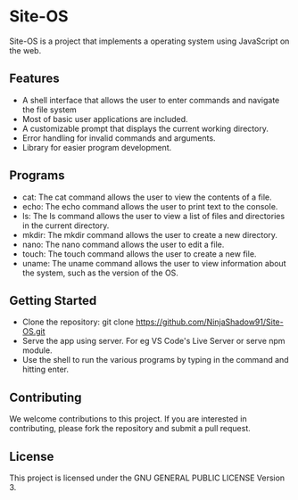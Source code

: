 # Site-OS

Site-OS is a project that implements a operating system using JavaScript on the web.

## Features

- A shell interface that allows the user to enter commands and navigate the file system
- Most of basic user applications are included.
- A customizable prompt that displays the current working directory.
- Error handling for invalid commands and arguments.
- Library for easier program development.

## Programs

- cat: The cat command allows the user to view the contents of a file.
- echo: The echo command allows the user to print text to the console.
- ls: The ls command allows the user to view a list of files and directories in the current directory.
- mkdir: The mkdir command allows the user to create a new directory.
- nano: The nano command allows the user to edit a file.
- touch: The touch command allows the user to create a new file.
- uname: The uname command allows the user to view information about the system, such as the version of the OS.

## Getting Started

- Clone the repository: git clone https://github.com/NinjaShadow91/Site-OS.git
- Serve the app using server. For eg VS Code's Live Server or serve npm module.
- Use the shell to run the various programs by typing in the command and hitting enter.

## Contributing

We welcome contributions to this project. If you are interested in contributing, please fork the repository and submit a pull request.

## License

This project is licensed under the GNU GENERAL PUBLIC LICENSE Version 3.
